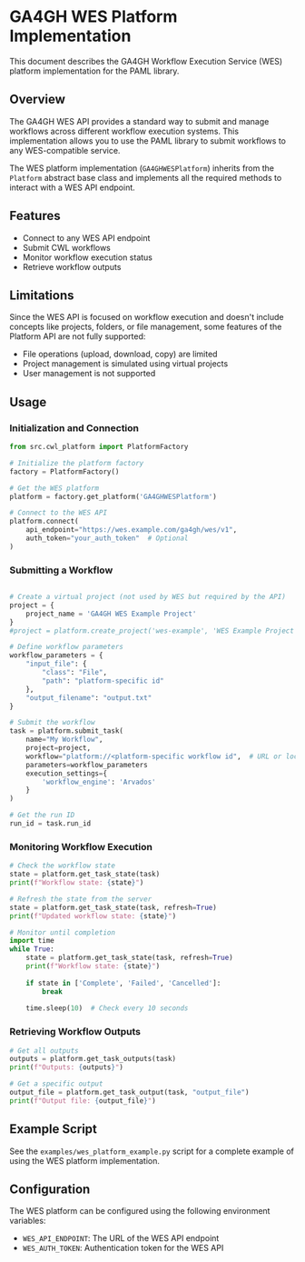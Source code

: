 # GA4GH WES Platform Implementation

This document describes the GA4GH Workflow Execution Service (WES) platform implementation for the PAML library.

## Overview

The GA4GH WES API provides a standard way to submit and manage workflows across different workflow execution systems. 
This implementation allows you to use the PAML library to submit workflows to any WES-compatible service.

The WES platform implementation (`GA4GHWESPlatform`) inherits from the `Platform` abstract base class and implements all the required methods to interact with a WES API endpoint.

## Features

- Connect to any WES API endpoint
- Submit CWL workflows
- Monitor workflow execution status
- Retrieve workflow outputs

## Limitations

Since the WES API is focused on workflow execution and doesn't include concepts like projects, folders, or file management, some features of the Platform API are not fully supported:

- File operations (upload, download, copy) are limited
- Project management is simulated using virtual projects
- User management is not supported

## Usage

### Initialization and Connection

```python
from src.cwl_platform import PlatformFactory

# Initialize the platform factory
factory = PlatformFactory()

# Get the WES platform
platform = factory.get_platform('GA4GHWESPlatform')

# Connect to the WES API
platform.connect(
    api_endpoint="https://wes.example.com/ga4gh/wes/v1",
    auth_token="your_auth_token"  # Optional
)
```

### Submitting a Workflow

```python

# Create a virtual project (not used by WES but required by the API)
project = {
    project_name = 'GA4GH WES Example Project'
}
#project = platform.create_project('wes-example', 'WES Example Project')

# Define workflow parameters
workflow_parameters = {
    "input_file": {
        "class": "File",
        "path": "platform-specific id"
    },
    "output_filename": "output.txt"
}

# Submit the workflow
task = platform.submit_task(
    name="My Workflow",
    project=project,
    workflow="platform://<platform-specific workflow id",  # URL or local file path
    parameters=workflow_parameters
    execution_settings={
        'workflow_engine': 'Arvados'
    }
)

# Get the run ID
run_id = task.run_id
```

### Monitoring Workflow Execution

```python
# Check the workflow state
state = platform.get_task_state(task)
print(f"Workflow state: {state}")

# Refresh the state from the server
state = platform.get_task_state(task, refresh=True)
print(f"Updated workflow state: {state}")

# Monitor until completion
import time
while True:
    state = platform.get_task_state(task, refresh=True)
    print(f"Workflow state: {state}")
    
    if state in ['Complete', 'Failed', 'Cancelled']:
        break
        
    time.sleep(10)  # Check every 10 seconds
```

### Retrieving Workflow Outputs

```python
# Get all outputs
outputs = platform.get_task_outputs(task)
print(f"Outputs: {outputs}")

# Get a specific output
output_file = platform.get_task_output(task, "output_file")
print(f"Output file: {output_file}")
```

## Example Script

See the `examples/wes_platform_example.py` script for a complete example of using the WES platform implementation.

## Configuration

The WES platform can be configured using the following environment variables:

- `WES_API_ENDPOINT`: The URL of the WES API endpoint
- `WES_AUTH_TOKEN`: Authentication token for the WES API

